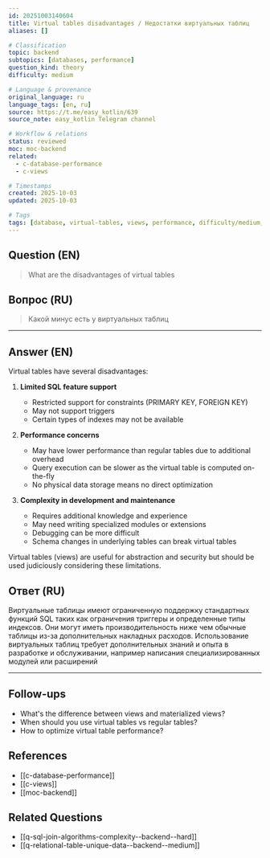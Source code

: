 ```yaml
---
id: 20251003140604
title: Virtual tables disadvantages / Недостатки виртуальных таблиц
aliases: []

# Classification
topic: backend
subtopics: [databases, performance]
question_kind: theory
difficulty: medium

# Language & provenance
original_language: ru
language_tags: [en, ru]
source: https://t.me/easy_kotlin/639
source_note: easy_kotlin Telegram channel

# Workflow & relations
status: reviewed
moc: moc-backend
related:
  - c-database-performance
  - c-views

# Timestamps
created: 2025-10-03
updated: 2025-10-03

# Tags
tags: [database, virtual-tables, views, performance, difficulty/medium, easy_kotlin, lang/ru, backend]
---
```

## Question (EN)
> What are the disadvantages of virtual tables
## Вопрос (RU)
> Какой минус есть у виртуальных таблиц

---

## Answer (EN)

Virtual tables have several disadvantages:

1. **Limited SQL feature support**
   - Restricted support for constraints (PRIMARY KEY, FOREIGN KEY)
   - May not support triggers
   - Certain types of indexes may not be available

2. **Performance concerns**
   - May have lower performance than regular tables due to additional overhead
   - Query execution can be slower as the virtual table is computed on-the-fly
   - No physical data storage means no direct optimization

3. **Complexity in development and maintenance**
   - Requires additional knowledge and experience
   - May need writing specialized modules or extensions
   - Debugging can be more difficult
   - Schema changes in underlying tables can break virtual tables

Virtual tables (views) are useful for abstraction and security but should be used judiciously considering these limitations.

## Ответ (RU)

Виртуальные таблицы имеют ограниченную поддержку стандартных функций SQL таких как ограничения триггеры и определенные типы индексов. Они могут иметь производительность ниже чем обычные таблицы из-за дополнительных накладных расходов. Использование виртуальных таблиц требует дополнительных знаний и опыта в разработке и обслуживании, например написания специализированных модулей или расширений

---

## Follow-ups
- What's the difference between views and materialized views?
- When should you use virtual tables vs regular tables?
- How to optimize virtual table performance?

## References
- [[c-database-performance]]
- [[c-views]]
- [[moc-backend]]

## Related Questions
- [[q-sql-join-algorithms-complexity--backend--hard]]
- [[q-relational-table-unique-data--backend--medium]]
